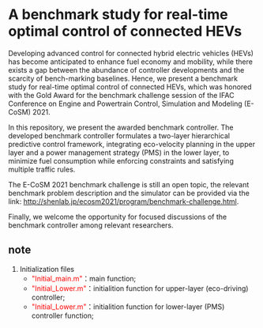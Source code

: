 # A benchmark study for real-time optimal control of connected HEVs

Developing advanced control for connected hybrid electric vehicles (HEVs) has become anticipated to enhance fuel economy and mobility, while there exists a gap between the abundance of controller developments and the scarcity of bench-marking baselines. Hence, we present a benchmark study for real-time optimal control of connected HEVs, which was honored with the Gold Award for the benchmark challenge session of the IFAC Conference on Engine and Powertrain Control, Simulation and Modeling (E-CoSM) 2021. 

In this repository, we present the awarded benchmark controller. The developed benchmark controller formulates a two-layer hierarchical predictive control framework, integrating eco-velocity planning in the upper layer and a power management strategy (PMS) in the lower layer, to minimize fuel consumption while enforcing constraints and satisfying multiple traffic rules. 

The E-CoSM 2021 benchmark challenge is still an open topic, the relevant benchmark problem description and the simulator can be  provided via the
link: http://shenlab.jp/ecosm2021/program/benchmark-challenge.html.

Finally, we welcome the opportunity for focused discussions of the benchmark controller among relevant researchers.

## note
1. Initialization files
    - <font color=Red>"Initial_main.m"</font>：main function;
    - <font color=Red>"Initial_Lower.m"</font>：initialition function for upper-layer (eco-driving) controller;
    - <font color=Red>"Initial_Lower.m"</font>：initialition function for lower-layer (PMS) controller function;
